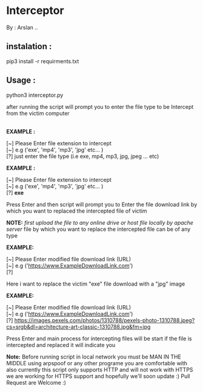 # Interceptor
By : Arslan ..

## instalation :
pip3 install -r requirments.txt

## Usage :
python3 interceptor.py

after running the script will prompt you to enter the file type to be Intercept from the victim computer 

\
**EXAMPLE :**

[~] Please Enter file extension to intercept\
[~] e.g ('exe', 'mp4', 'mp3', 'jpg' etc... ) \
[?] 
just enter the file type (i.e exe, mp4, mp3, jpg, jpeg ... etc)

**EXAMPLE :**

[~] Please Enter file extension to intercept\
[~] e.g ('exe', 'mp4', 'mp3', 'jpg' etc... ) \
[?] **exe**

Press Enter and then script will prompt you to Enter the file download link by which you want to replaced the intercepted file of victim

**NOTE:** *first upload the file to any online drive or host file locally by apache server*  file by which you want to replace the intercepted file can be of any type 

**EXAMPLE:**

[~] Please Enter modified file download link (URL)\
[~] e.g ('https://www.ExampleDownloadLink.com') \
[?] 

Here i want to replace the victim "exe" file download with a "jpg" image
 
**EXAMPLE:**

[~] Please Enter modified file download link (URL)\
[~] e.g ('https://www.ExampleDownloadLink.com') \
[?] https://images.pexels.com/photos/1310788/pexels-photo-1310788.jpeg?cs=srgb&dl=architecture-art-classic-1310788.jpg&fm=jpg

Press Enter and main process for intercepting files will be start 
if the file is intercepted and replaced it will indicate you 

**Note:** Before running script in local network you must be MAN IN THE MIDDLE using arpspoof or any other programe you are comfortable with
also currently this script only supports HTTP and will not work with HTTPS  we are working for HTTPS support and hopefully we'll  soon update :)
Pull Request are Welcome :) 